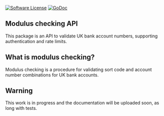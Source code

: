 [![Software License](https://img.shields.io/badge/License-MIT-orange.svg?style=flat-square)](https://github.com/AntoineAugusti/moduluschecking-api/LICENSE.md)
[![GoDoc](https://img.shields.io/badge/godoc-reference-blue.svg?style=flat-square)](https://godoc.org/github.com/AntoineAugusti/moduluschecking-api)

## Modulus checking API
This package is an API to validate UK bank account numbers, supporting authentication and rate limits.

## What is modulus checking?
Modulus checking is a procedure for validating sort code and account number combinations for UK bank accounts.

## Warning
This work is in progress and the documentation will be uploaded soon, as long with tests.
